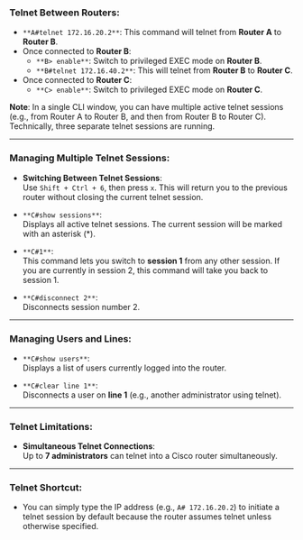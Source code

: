 ### **Telnet Between Routers**:

- `**A#telnet 172.16.20.2**`: This command will telnet from **Router A** to **Router B**.
- Once connected to **Router B**:
    - `**B> enable**`: Switch to privileged EXEC mode on **Router B**.
    - `**B#telnet 172.16.40.2**`: This will telnet from **Router B** to **Router C**.
- Once connected to **Router C**:
    - `**C> enable**`: Switch to privileged EXEC mode on **Router C**.

**Note**: In a single CLI window, you can have multiple active telnet sessions (e.g., from Router A to Router B, and then from Router B to Router C). Technically, three separate telnet sessions are running.

---
### **Managing Multiple Telnet Sessions**:

- **Switching Between Telnet Sessions**:  
    Use `Shift + Ctrl + 6`, then press `x`. This will return you to the previous router without closing the current telnet session.
    
- `**C#show sessions**`:  
    Displays all active telnet sessions. The current session will be marked with an asterisk (*).
    
- `**C#1**`:  
    This command lets you switch to **session 1** from any other session. If you are currently in session 2, this command will take you back to session 1.
    
- `**C#disconnect 2**`:  
    Disconnects session number 2.
---
### **Managing Users and Lines**:

- `**C#show users**`:  
    Displays a list of users currently logged into the router.
    
- `**C#clear line 1**`:  
    Disconnects a user on **line 1** (e.g., another administrator using telnet).
---
### **Telnet Limitations**:

- **Simultaneous Telnet Connections**:  
    Up to **7 administrators** can telnet into a Cisco router simultaneously.
---
### **Telnet Shortcut**:

- You can simply type the IP address (e.g., `A# 172.16.20.2`) to initiate a telnet session by default because the router assumes telnet unless otherwise specified.